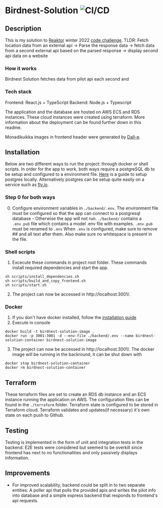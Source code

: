 # Birdnest-Solution ![CI/CD](https://github.com/Melimet/Birdnest-Solution/actions/workflows/main.yml/badge.svg)


## Description

This is my solution to [Reaktor](https://www.reaktor.com/) winter 2022 [code challenge](https://assignments.reaktor.com/birdnest/). 
TLDR: Fetch location data from an external api -> Parse the response data -> fetch data from a second external api based on the parsed response -> display second api data on a website

### How it works
Birdnest Solution fetches data from pilot api each second and 


### Tech stack
Frontend: React.js + TypeScript
Backend: Node.js + Typescript

The application and the database are hosted on AWS ECS and RDS instances. These cloud instances were created using terraform. More information about the deployment can be found further down in this readme.

Monadikuikka images in frontend header were generated by [Dall-e](https://labs.openai.com/).


## Installation
Below are two different ways to run the project: through docker or shell scripts.
In order for the app to work, both ways require a postgreSQL db to be setup and configured to a environment file. [Here](https://www.codecademy.com/article/installing-and-using-postgresql-locally) is a guide to setup postgres locally. Alternatively postgres can be setup quite easily on a service such as [fly.io](https://fly.io/docs/postgres/getting-started/create-pg-cluster/).


### Step 0 for both ways
0. Configure environment variables in `./backend/.env`. The environment file must be configured so that the app can connect to a postgresql database - Otherwise the app will not run. `./backend/` contains a `.env.pub` file which contains a model .env file with examples. `.env.pub` must be renamed to `.env`
When `.env` is configured, make sure to remove ## and all text after them. Also make sure no whitespace is present in the file.

### Shell scripts

1. Excecute these commands in project root folder. These commands install required dependencies and start the app.
```
sh scripts/install_dependencies.sh
sh scripts/build_and_copy_frontend.sh
sh scripts/start.sh
```
2. The project can now be accessed in http://localhost:3001/.

### Docker
1. If you don't have docker installed, follow the [installation guide](https://docs.docker.com/get-docker/)
2. Execute in console
```
docker build -t birdnest-solution-image .
docker run -p 3001:3001 -d --env-file ./backend/.env --name birdnest-solution-container birdnest-solution-image
```
3. The project can now be accessed in http://localhost:3001/. The docker image will be running in the backround, it can be shut down with
```
docker stop birdnest-solution-container 
docker rm birdnest-solution-container
```
## Terraform
These terraform files are set to create an RDS db instance and an ECS instance running the application on AWS. The configuration files can be found in the `./terraform` folder. Terraform state is configured to be stored in Terraform cloud. Terraform validates and updates(if necessary) it's own state on each push to Github.

## Testing

Testing is implemented in the form of unit and integration tests in the backend. E2E tests were considered but seemed to be overkill since frontend has next to no functionalities and only passively displays information.

## Improvements
- For improved scalability, backend could be split in to two separate entities: A poller api that polls the provided apis and writes the pilot info into database and a simple express backend that responds to frontend's api requests.